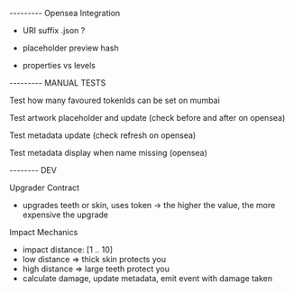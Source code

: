 --------- Opensea Integration
- URI suffix .json ?

- placeholder preview hash

- properties vs levels

--------- MANUAL TESTS

Test how many favoured tokenIds can be set on mumbai

Test artwork placeholder and update (check before and after on opensea)

Test metadata update (check refresh on opensea)

Test metadata display when name missing (opensea)

-------- DEV

Upgrader Contract
  - upgrades teeth or skin, uses token -> the higher the value, the more expensive the upgrade

Impact Mechanics
  - impact distance: [1 .. 10]
  - low distance => thick skin protects you
  - high distance => large teeth protect you
  - calculate damage, update metadata, emit event with damage taken
